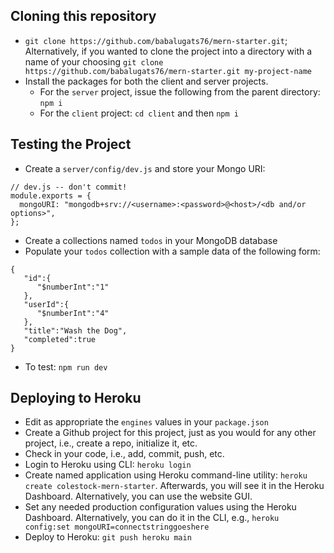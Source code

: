 ## Cloning this repository

- `git clone https://github.com/babalugats76/mern-starter.git`; Alternatively, if you wanted to clone the project into a directory with a name of your choosing `git clone https://github.com/babalugats76/mern-starter.git my-project-name`
- Install the packages for both the client and server projects.
  - For the `server` project, issue the following from the parent directory: `npm i`
  - For the `client` project: `cd client` and then `npm i`

## Testing the Project

- Create a `server/config/dev.js` and store your Mongo URI:

```
// dev.js -- don't commit!
module.exports = {
  mongoURI: "mongodb+srv://<username>:<password>@<host>/<db and/or options>",
};
```

- Create a collections named `todos` in your MongoDB database
- Populate your `todos` collection with a sample data of the following form:

```
{
   "id":{
      "$numberInt":"1"
   },
   "userId":{
      "$numberInt":"4"
   },
   "title":"Wash the Dog",
   "completed":true
}
```
- To test: `npm run dev`

## Deploying to Heroku
- Edit as appropriate the `engines` values in your `package.json`
- Create a Github project for this project, just as you would for any other project, i.e., create a repo, initialize it, etc.
- Check in your code, i.e., add, commit, push, etc.
- Login to Heroku using CLI: `heroku login`
- Create named application using Heroku command-line utility: `heroku create colestock-mern-starter`. Afterwards, you will see it in the Heroku Dashboard. Alternatively, you can use the website GUI.
- Set any needed production configuration values using the Heroku Dashboard. Alternatively, you can do it in the CLI, e.g., `heroku config:set mongoURI=connectstringgoeshere`
- Deploy to Heroku: `git push heroku main`

```
